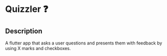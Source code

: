 # Quizzler ❓

## Description
A flutter app that asks a user questions and presents them with feedback by using X marks and checkboxes.
